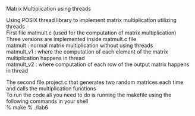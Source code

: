 Matrix Multiplication using threads

Using POSIX thread library to implement matrix multiplication utilizing threads <br />
First file matmult.c (used for the computation of matrix multiplication) <br />
Three versions are implemented inside matmult.c file <br />
matmult : normal matrix multiplication without using threads<br />
matmult_v1 : where the computation of each element of the matrix multiplication happens in thread<br />
matmult_v2 : where computation of each row of the output matrix happens in thread<br />

The second file project.c that generates two random matrices each time and calls the multiplication functions<br />
To run the code all you need to do is running the makefile using the following commands in your shell<br />
% make
% ./lab6
